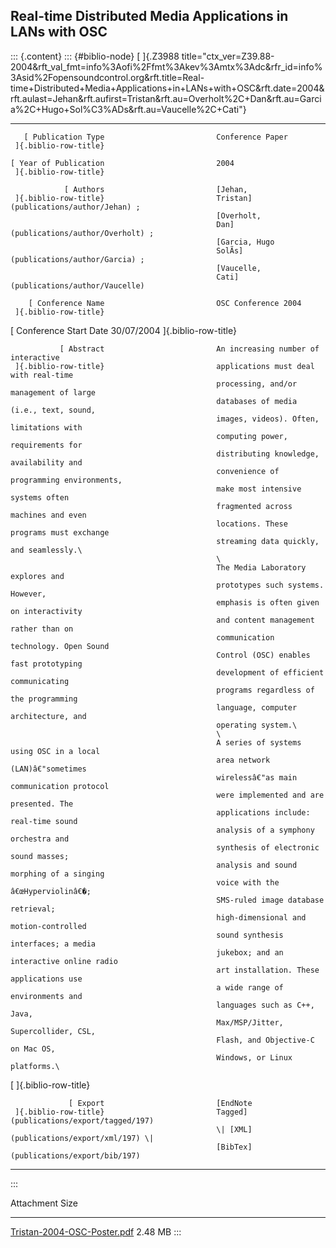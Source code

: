 ## Real-time Distributed Media Applications in LANs with OSC

::: {.content}
::: {#biblio-node}
[ ]{.Z3988
title="ctx_ver=Z39.88-2004&rft_val_fmt=info%3Aofi%2Ffmt%3Akev%3Amtx%3Adc&rfr_id=info%3Asid%2Fopensoundcontrol.org&rft.title=Real-time+Distributed+Media+Applications+in+LANs+with+OSC&rft.date=2004&rft.aulast=Jehan&rft.aufirst=Tristan&rft.au=Overholt%2C+Dan&rft.au=Garcia%2C+Hugo+Sol%C3%ADs&rft.au=Vaucelle%2C+Cati"}

  ----------------------- ----------------------- -----------------------------------------
       [ Publication Type                         Conference Paper
     ]{.biblio-row-title}                         

    [ Year of Publication                         2004
     ]{.biblio-row-title}                         

                [ Authors                         [Jehan,
     ]{.biblio-row-title}                         Tristan](publications/author/Jehan) ;
                                                  [Overholt,
                                                  Dan](publications/author/Overholt) ;
                                                  [Garcia, Hugo
                                                  SolÃ­s](publications/author/Garcia) ;
                                                  [Vaucelle,
                                                  Cati](publications/author/Vaucelle)

        [ Conference Name                         OSC Conference 2004
     ]{.biblio-row-title}                         

  [ Conference Start Date                         30/07/2004
     ]{.biblio-row-title}                         

               [ Abstract                         An increasing number of interactive
     ]{.biblio-row-title}                         applications must deal with real-time
                                                  processing, and/or management of large
                                                  databases of media (i.e., text, sound,
                                                  images, videos). Often, limitations with
                                                  computing power, requirements for
                                                  distributing knowledge, availability and
                                                  convenience of programming environments,
                                                  make most intensive systems often
                                                  fragmented across machines and even
                                                  locations. These programs must exchange
                                                  streaming data quickly, and seamlessly.\
                                                  \
                                                  The Media Laboratory explores and
                                                  prototypes such systems. However,
                                                  emphasis is often given on interactivity
                                                  and content management rather than on
                                                  communication technology. Open Sound
                                                  Control (OSC) enables fast prototyping
                                                  development of efficient communicating
                                                  programs regardless of the programming
                                                  language, computer architecture, and
                                                  operating system.\
                                                  \
                                                  A series of systems using OSC in a local
                                                  area network (LAN)â€"sometimes
                                                  wirelessâ€"as main communication protocol
                                                  were implemented and are presented. The
                                                  applications include: real-time sound
                                                  analysis of a symphony orchestra and
                                                  synthesis of electronic sound masses;
                                                  analysis and sound morphing of a singing
                                                  voice with the â€œHyperviolinâ€�;
                                                  SMS-ruled image database retrieval;
                                                  high-dimensional and motion-controlled
                                                  sound synthesis interfaces; a media
                                                  jukebox; and an interactive online radio
                                                  art installation. These applications use
                                                  a wide range of environments and
                                                  languages such as C++, Java,
                                                  Max/MSP/Jitter, Supercollider, CSL,
                                                  Flash, and Objective-C on Mac OS,
                                                  Windows, or Linux platforms.\

   [ ]{.biblio-row-title}                         

                 [ Export                         [EndNote
     ]{.biblio-row-title}                         Tagged](publications/export/tagged/197)
                                                  \| [XML](publications/export/xml/197) \|
                                                  [BibTex](publications/export/bib/197)
  ----------------------- ----------------------- -----------------------------------------
:::

  Attachment                                                         Size
  ------------------------------------------------------------------ ---------
  [Tristan-2004-OSC-Poster.pdf](files/Tristan-2004-OSC-Poster.pdf)   2.48 MB
:::
